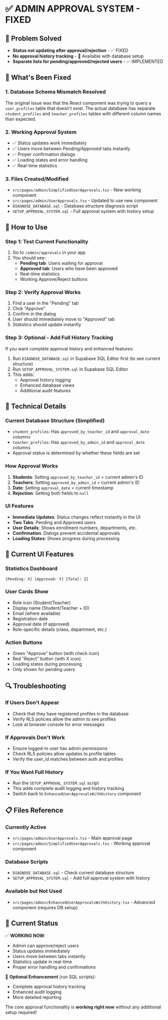 # ✅ ADMIN APPROVAL SYSTEM - FIXED

## 🎯 Problem Solved
- **Status not updating after approval/rejection** - ✅ FIXED
- **No approval history tracking** - 🔧 Available with database setup
- **Separate lists for pending/approved/rejected users** - ✅ IMPLEMENTED

## 🚀 What's Been Fixed

### 1. Database Schema Mismatch Resolved
The original issue was that the React component was trying to query a `user_profiles` table that doesn't exist. The actual database has separate `student_profiles` and `teacher_profiles` tables with different column names than expected.

### 2. Working Approval System
- ✅ Status updates work immediately 
- ✅ Users move between Pending/Approved tabs instantly
- ✅ Proper confirmation dialogs
- ✅ Loading states and error handling
- ✅ Real-time statistics

### 3. Files Created/Modified
- `src/pages/admin/SimplifiedUserApprovals.tsx` - New working component
- `src/pages/admin/UserApprovals.tsx` - Updated to use new component
- `DIAGNOSE_DATABASE.sql` - Database structure diagnosis script
- `SETUP_APPROVAL_SYSTEM.sql` - Full approval system with history setup

## 🎯 How to Use

### Step 1: Test Current Functionality
1. Go to `/admin/approvals` in your app
2. You should see:
   - **Pending tab**: Users waiting for approval
   - **Approved tab**: Users who have been approved
   - Real-time statistics
   - Working Approve/Reject buttons

### Step 2: Verify Approval Works
1. Find a user in the "Pending" tab
2. Click "Approve" 
3. Confirm in the dialog
4. User should immediately move to "Approved" tab
5. Statistics should update instantly

### Step 3: Optional - Add Full History Tracking
If you want complete approval history and enhanced features:
1. Run `DIAGNOSE_DATABASE.sql` in Supabase SQL Editor first (to see current structure)
2. Run `SETUP_APPROVAL_SYSTEM.sql` in Supabase SQL Editor
3. This adds:
   - Approval history logging
   - Enhanced database views
   - Additional audit features

## 🔧 Technical Details

### Current Database Structure (Simplified)
- `student_profiles`: Has `approved_by_teacher_id` and `approval_date` columns
- `teacher_profiles`: Has `approved_by_admin_id` and `approval_date` columns
- Approval status is determined by whether these fields are set

### How Approval Works
1. **Students**: Setting `approved_by_teacher_id` = current admin's ID
2. **Teachers**: Setting `approved_by_admin_id` = current admin's ID  
3. **Date**: Setting `approval_date` = current timestamp
4. **Rejection**: Setting both fields to `null`

### UI Features
- **Immediate Updates**: Status changes reflect instantly in the UI
- **Two Tabs**: Pending and Approved users
- **User Details**: Shows enrollment numbers, departments, etc.
- **Confirmation**: Dialogs prevent accidental approvals
- **Loading States**: Shows progress during processing

## 🎨 Current UI Features

### Statistics Dashboard
```
[Pending: X] [Approved: Y] [Total: Z]
```

### User Cards Show
- Role icon (Student/Teacher)
- Display name (Student/Teacher + ID)
- Email (where available)  
- Registration date
- Approval date (if approved)
- Role-specific details (class, department, etc.)

### Action Buttons
- Green "Approve" button (with check icon)
- Red "Reject" button (with X icon)  
- Loading states during processing
- Only shown for pending users

## 🔍 Troubleshooting

### If Users Don't Appear
- Check that they have registered profiles in the database
- Verify RLS policies allow the admin to see profiles
- Look at browser console for error messages

### If Approvals Don't Work  
- Ensure logged-in user has admin permissions
- Check RLS policies allow updates to profile tables
- Verify the user_id matches between auth and profiles

### If You Want Full History
- Run the `SETUP_APPROVAL_SYSTEM.sql` script
- This adds complete audit logging and history tracking
- Switch back to `EnhancedUserApprovalsWithHistory` component

## 📋 Files Reference

### Currently Active
- `src/pages/admin/UserApprovals.tsx` - Main approval page
- `src/pages/admin/SimplifiedUserApprovals.tsx` - Working approval component

### Database Scripts
- `DIAGNOSE_DATABASE.sql` - Check current database structure
- `SETUP_APPROVAL_SYSTEM.sql` - Add full approval system with history

### Available but Not Used
- `src/pages/admin/EnhancedUserApprovalsWithHistory.tsx` - Advanced component (requires DB setup)

## 🎉 Current Status

✅ **WORKING NOW**:
- Admin can approve/reject users
- Status updates immediately  
- Users move between tabs instantly
- Statistics update in real-time
- Proper error handling and confirmations

🔧 **Optional Enhancement** (run SQL scripts):
- Complete approval history tracking
- Enhanced audit logging
- More detailed reporting

The core approval functionality is **working right now** without any additional setup required!
